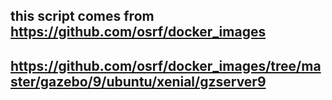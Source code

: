 ## this script comes from https://github.com/osrf/docker_images

## https://github.com/osrf/docker_images/tree/master/gazebo/9/ubuntu/xenial/gzserver9
